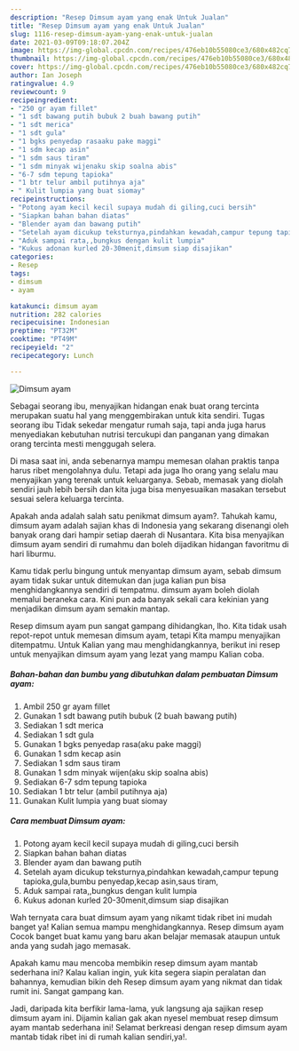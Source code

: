 ```yaml
---
description: "Resep Dimsum ayam yang enak Untuk Jualan"
title: "Resep Dimsum ayam yang enak Untuk Jualan"
slug: 1116-resep-dimsum-ayam-yang-enak-untuk-jualan
date: 2021-03-09T09:18:07.204Z
image: https://img-global.cpcdn.com/recipes/476eb10b55080ce3/680x482cq70/dimsum-ayam-foto-resep-utama.jpg
thumbnail: https://img-global.cpcdn.com/recipes/476eb10b55080ce3/680x482cq70/dimsum-ayam-foto-resep-utama.jpg
cover: https://img-global.cpcdn.com/recipes/476eb10b55080ce3/680x482cq70/dimsum-ayam-foto-resep-utama.jpg
author: Ian Joseph
ratingvalue: 4.9
reviewcount: 9
recipeingredient:
- "250 gr ayam fillet"
- "1 sdt bawang putih bubuk 2 buah bawang putih"
- "1 sdt merica"
- "1 sdt gula"
- "1 bgks penyedap rasaaku pake maggi"
- "1 sdm kecap asin"
- "1 sdm saus tiram"
- "1 sdm minyak wijenaku skip soalna abis"
- "6-7 sdm tepung tapioka"
- "1 btr telur ambil putihnya aja"
- " Kulit lumpia yang buat siomay"
recipeinstructions:
- "Potong ayam kecil kecil supaya mudah di giling,cuci bersih"
- "Siapkan bahan bahan diatas"
- "Blender ayam dan bawang putih"
- "Setelah ayam dicukup teksturnya,pindahkan kewadah,campur tepung tapioka,gula,bumbu penyedap,kecap asin,saus tiram,"
- "Aduk sampai rata,,bungkus dengan kulit lumpia"
- "Kukus adonan kurled 20-30menit,dimsum siap disajikan"
categories:
- Resep
tags:
- dimsum
- ayam

katakunci: dimsum ayam 
nutrition: 282 calories
recipecuisine: Indonesian
preptime: "PT32M"
cooktime: "PT49M"
recipeyield: "2"
recipecategory: Lunch

---
```



![Dimsum ayam](https://img-global.cpcdn.com/recipes/476eb10b55080ce3/680x482cq70/dimsum-ayam-foto-resep-utama.jpg)

Sebagai seorang ibu, menyajikan hidangan enak buat orang tercinta merupakan suatu hal yang menggembirakan untuk kita sendiri. Tugas seorang ibu Tidak sekedar mengatur rumah saja, tapi anda juga harus menyediakan kebutuhan nutrisi tercukupi dan panganan yang dimakan orang tercinta mesti menggugah selera.

Di masa  saat ini, anda sebenarnya mampu memesan olahan praktis tanpa harus ribet mengolahnya dulu. Tetapi ada juga lho orang yang selalu mau menyajikan yang terenak untuk keluarganya. Sebab, memasak yang diolah sendiri jauh lebih bersih dan kita juga bisa menyesuaikan masakan tersebut sesuai selera keluarga tercinta. 



Apakah anda adalah salah satu penikmat dimsum ayam?. Tahukah kamu, dimsum ayam adalah sajian khas di Indonesia yang sekarang disenangi oleh banyak orang dari hampir setiap daerah di Nusantara. Kita bisa menyajikan dimsum ayam sendiri di rumahmu dan boleh dijadikan hidangan favoritmu di hari liburmu.

Kamu tidak perlu bingung untuk menyantap dimsum ayam, sebab dimsum ayam tidak sukar untuk ditemukan dan juga kalian pun bisa menghidangkannya sendiri di tempatmu. dimsum ayam boleh diolah memalui beraneka cara. Kini pun ada banyak sekali cara kekinian yang menjadikan dimsum ayam semakin mantap.

Resep dimsum ayam pun sangat gampang dihidangkan, lho. Kita tidak usah repot-repot untuk memesan dimsum ayam, tetapi Kita mampu menyajikan ditempatmu. Untuk Kalian yang mau menghidangkannya, berikut ini resep untuk menyajikan dimsum ayam yang lezat yang mampu Kalian coba.

<!--inarticleads1-->

##### Bahan-bahan dan bumbu yang dibutuhkan dalam pembuatan Dimsum ayam:

1. Ambil 250 gr ayam fillet
1. Gunakan 1 sdt bawang putih bubuk (2 buah bawang putih)
1. Sediakan 1 sdt merica
1. Sediakan 1 sdt gula
1. Gunakan 1 bgks penyedap rasa(aku pake maggi)
1. Gunakan 1 sdm kecap asin
1. Sediakan 1 sdm saus tiram
1. Gunakan 1 sdm minyak wijen(aku skip soalna abis)
1. Sediakan 6-7 sdm tepung tapioka
1. Sediakan 1 btr telur (ambil putihnya aja)
1. Gunakan  Kulit lumpia yang buat siomay




<!--inarticleads2-->

##### Cara membuat Dimsum ayam:

1. Potong ayam kecil kecil supaya mudah di giling,cuci bersih
1. Siapkan bahan bahan diatas
1. Blender ayam dan bawang putih
1. Setelah ayam dicukup teksturnya,pindahkan kewadah,campur tepung tapioka,gula,bumbu penyedap,kecap asin,saus tiram,
1. Aduk sampai rata,,bungkus dengan kulit lumpia
1. Kukus adonan kurled 20-30menit,dimsum siap disajikan




Wah ternyata cara buat dimsum ayam yang nikamt tidak ribet ini mudah banget ya! Kalian semua mampu menghidangkannya. Resep dimsum ayam Cocok banget buat kamu yang baru akan belajar memasak ataupun untuk anda yang sudah jago memasak.

Apakah kamu mau mencoba membikin resep dimsum ayam mantab sederhana ini? Kalau kalian ingin, yuk kita segera siapin peralatan dan bahannya, kemudian bikin deh Resep dimsum ayam yang nikmat dan tidak rumit ini. Sangat gampang kan. 

Jadi, daripada kita berfikir lama-lama, yuk langsung aja sajikan resep dimsum ayam ini. Dijamin kalian gak akan nyesel membuat resep dimsum ayam mantab sederhana ini! Selamat berkreasi dengan resep dimsum ayam mantab tidak ribet ini di rumah kalian sendiri,ya!.

